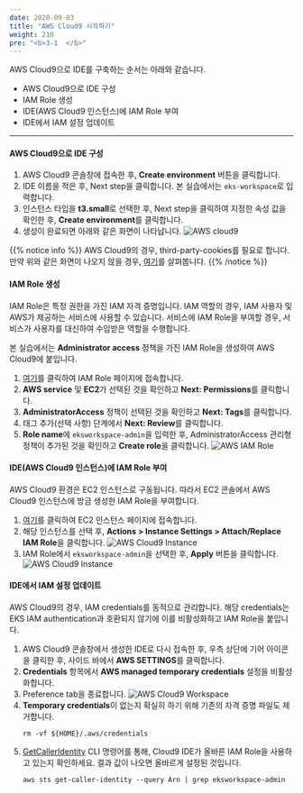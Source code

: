 ```yaml
---
date: 2020-09-03
title: "AWS Cloud9 시작하기"
weight: 210
pre: "<b>3-1  </b>"
---
```


AWS Cloud9으로 IDE를 구축하는 순서는 아래와 같습니다.

- AWS Cloud9으로 IDE 구성
- IAM Role 생성
- IDE(AWS Cloud9 인스턴스)에 IAM Role 부여
- IDE에서 IAM 설정 업데이트

* * * 

#### AWS Cloud9으로 IDE 구성

1. AWS Cloud9 콘솔창에 접속한 후, **Create environment** 버튼을 클릭합니다.
2. IDE 이름을 적은 후, Next step을 클릭합니다. 본 실습에서는 `eks-workspace`로 입력합니다.
3. 인스턴스 타입을 **t3.small**로 선택한 후, Next step을 클릭하여 지정한 속성 값을 확인한 후, **Create environment**를 클릭합니다.
4. 생성이 완료되면 아래와 같은 화면이 나타납니다.
![AWS cloud9](/images/workspace/aws_cloud9_01.png)

{{% notice info %}}
AWS Cloud9의 경우, third-party-cookies를 필요로 합니다. 만약 위와 같은 화면이 나오지 않을 경우, [여기](https://docs.aws.amazon.com/cloud9/latest/user-guide/troubleshooting.html#troubleshooting-env-loading)를 살펴봅니다.
{{% /notice %}}

#### IAM Role 생성

IAM Role은 특정 권한을 가진 IAM 자격 증명입니다. IAM 역할의 경우, IAM 사용자 및 AWS가 제공하는 서비스에 사용할 수 있습니다. 서비스에 IAM Role을 부여할 경우, 서비스가 사용자를 대신하여 수임받은 역할을 수행합니다. 

본 실습에서는 **Administrator access** 정책을 가진 IAM Role을 생성하여 AWS Cloud9에 붙입니다.

1. [여기](https://console.aws.amazon.com/iam/home#/roles$new?step=type&commonUseCase=EC2%2BEC2&selectedUseCase=EC2&policies=arn:aws:iam::aws:policy%2FAdministratorAccess)를 클릭하여 IAM Role 페이지에 접속합니다.
2. **AWS service** 및 **EC2**가 선택된 것을 확인하고 **Next: Permissions**를 클릭합니다.
3. **AdministratorAccess** 정책이 선택된 것을 확인하고 **Next: Tags**를 클릭합니다.
4. 태그 추가(선택 사항) 단계에서 **Next: Review**를 클릭합니다.
5. **Role name**에 `eksworkspace-admin`을 입력한 후, AdministratorAccess 관리형 정책이 추가된 것을 확인하고 **Create role**을 클릭합니다.
![AWS IAM Role](/images/workspace/aws_cloud9_02.png)

#### IDE(AWS Cloud9 인스턴스)에 IAM Role 부여

AWS Cloud9 환경은 EC2 인스턴스로 구동됩니다. 따라서 EC2 콘솔에서 AWS Cloud9 인스턴스에 방금 생성한 IAM Role을 부여합니다.

1. [여기](https://console.aws.amazon.com/ec2/v2/home?#Instances:tag:Name=aws-cloud9-.*workspace.*;sort=desc:launchTime)를 클릭하여 EC2 인스턴스 페이지에 접속합니다.
2. 해당 인스턴스를 선택 후, **Actions > Instance Settings > Attach/Replace IAM Role**을 클릭합니다.
![AWS Cloud9 Instance](/images/workspace/aws_cloud9_03.png)
3. IAM Role에서 `eksworkspace-admin`을 선택한 후, **Apply** 버튼을 클릭합니다.
![AWS Cloud9 Instance](/images/workspace/aws_cloud9_04.png)

#### IDE에서 IAM 설정 업데이트

AWS Cloud9의 경우, IAM credentials를 동적으로 관리합니다. 해당 credentials는 EKS IAM authentication과 호환되지 않기에 이를 비활성화하고 IAM Role을 붙입니다.

1. AWS Cloud9 콘솔창에서 생성한 IDE로 다시 접속한 후, 우측 상단에 기어 아이콘을 클릭한 후, 사이드 바에서 **AWS SETTINGS**를 클릭합니다.
2. **Credentials** 항목에서 **AWS managed temporary credentials** 설정을 비활성화합니다.
3. Preference tab을 종료합니다.
![AWS Cloud9 Workspace](/images/workspace/aws_cloud9_05.png)
4. **Temporary credentials**이 없는지 확실히 하기 위해 기존의 자격 증명 파일도 제거합니다.
    ```
    rm -vf ${HOME}/.aws/credentials
    ```
5. [GetCallerIdentity]() CLI 명령어를 통해, Cloud9 IDE가 올바른 IAM Role을 사용하고 있는지 확인하세요. 결과 값이 나오면 올바르게 설정된 것입니다.
    ```
    aws sts get-caller-identity --query Arn | grep eksworkspace-admin
    ```